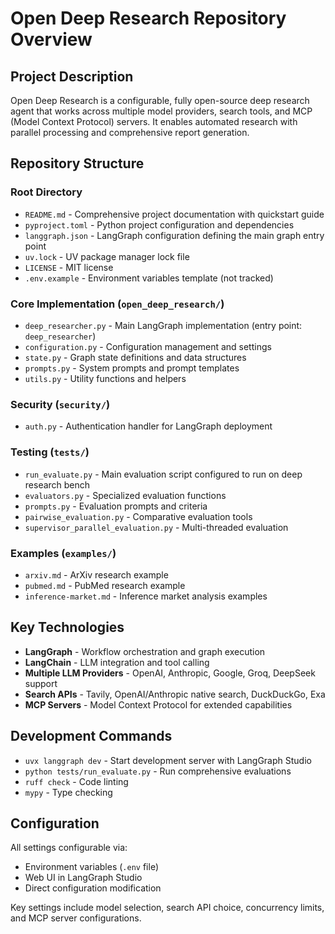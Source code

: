 # Open Deep Research Repository Overview

## Project Description
Open Deep Research is a configurable, fully open-source deep research agent that works across multiple model providers, search tools, and MCP (Model Context Protocol) servers. It enables automated research with parallel processing and comprehensive report generation.

## Repository Structure

### Root Directory
- `README.md` - Comprehensive project documentation with quickstart guide
- `pyproject.toml` - Python project configuration and dependencies
- `langgraph.json` - LangGraph configuration defining the main graph entry point
- `uv.lock` - UV package manager lock file
- `LICENSE` - MIT license
- `.env.example` - Environment variables template (not tracked)

### Core Implementation (`open_deep_research/`)
- `deep_researcher.py` - Main LangGraph implementation (entry point: `deep_researcher`)
- `configuration.py` - Configuration management and settings
- `state.py` - Graph state definitions and data structures
- `prompts.py` - System prompts and prompt templates
- `utils.py` - Utility functions and helpers

### Security (`security/`)
- `auth.py` - Authentication handler for LangGraph deployment

### Testing (`tests/`)
- `run_evaluate.py` - Main evaluation script configured to run on deep research bench
- `evaluators.py` - Specialized evaluation functions  
- `prompts.py` - Evaluation prompts and criteria
- `pairwise_evaluation.py` - Comparative evaluation tools
- `supervisor_parallel_evaluation.py` - Multi-threaded evaluation

### Examples (`examples/`)
- `arxiv.md` - ArXiv research example
- `pubmed.md` - PubMed research example
- `inference-market.md` - Inference market analysis examples

## Key Technologies
- **LangGraph** - Workflow orchestration and graph execution
- **LangChain** - LLM integration and tool calling
- **Multiple LLM Providers** - OpenAI, Anthropic, Google, Groq, DeepSeek support
- **Search APIs** - Tavily, OpenAI/Anthropic native search, DuckDuckGo, Exa
- **MCP Servers** - Model Context Protocol for extended capabilities

## Development Commands
- `uvx langgraph dev` - Start development server with LangGraph Studio
- `python tests/run_evaluate.py` - Run comprehensive evaluations
- `ruff check` - Code linting
- `mypy` - Type checking

## Configuration
All settings configurable via:
- Environment variables (`.env` file)
- Web UI in LangGraph Studio
- Direct configuration modification

Key settings include model selection, search API choice, concurrency limits, and MCP server configurations.
